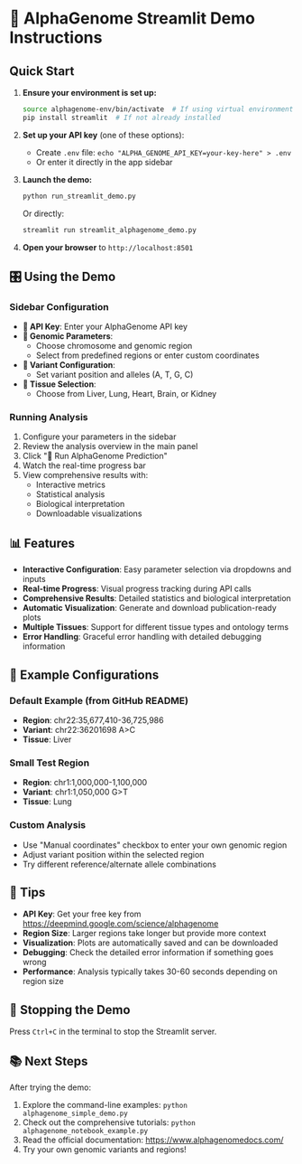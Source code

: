 # 🧬 AlphaGenome Streamlit Demo Instructions

## Quick Start

1. **Ensure your environment is set up:**
   ```bash
   source alphagenome-env/bin/activate  # If using virtual environment
   pip install streamlit  # If not already installed
   ```

2. **Set up your API key** (one of these options):
   - Create `.env` file: `echo "ALPHA_GENOME_API_KEY=your-key-here" > .env`
   - Or enter it directly in the app sidebar

3. **Launch the demo:**
   ```bash
   python run_streamlit_demo.py
   ```
   
   Or directly:
   ```bash
   streamlit run streamlit_alphagenome_demo.py
   ```

4. **Open your browser** to `http://localhost:8501`

## 🎛️ Using the Demo

### Sidebar Configuration
- **🔑 API Key**: Enter your AlphaGenome API key
- **🧬 Genomic Parameters**: 
  - Choose chromosome and genomic region
  - Select from predefined regions or enter custom coordinates
- **🧪 Variant Configuration**:
  - Set variant position and alleles (A, T, G, C)
- **🔬 Tissue Selection**: 
  - Choose from Liver, Lung, Heart, Brain, or Kidney

### Running Analysis
1. Configure your parameters in the sidebar
2. Review the analysis overview in the main panel
3. Click "🔬 Run AlphaGenome Prediction"
4. Watch the real-time progress bar
5. View comprehensive results with:
   - Interactive metrics
   - Statistical analysis
   - Biological interpretation
   - Downloadable visualizations

## 📊 Features

- **Interactive Configuration**: Easy parameter selection via dropdowns and inputs
- **Real-time Progress**: Visual progress tracking during API calls
- **Comprehensive Results**: Detailed statistics and biological interpretation
- **Automatic Visualization**: Generate and download publication-ready plots
- **Multiple Tissues**: Support for different tissue types and ontology terms
- **Error Handling**: Graceful error handling with detailed debugging information

## 🧬 Example Configurations

### Default Example (from GitHub README)
- **Region**: chr22:35,677,410-36,725,986
- **Variant**: chr22:36201698 A>C  
- **Tissue**: Liver

### Small Test Region
- **Region**: chr1:1,000,000-1,100,000
- **Variant**: chr1:1,050,000 G>T
- **Tissue**: Lung

### Custom Analysis
- Use "Manual coordinates" checkbox to enter your own genomic region
- Adjust variant position within the selected region
- Try different reference/alternate allele combinations

## 🚀 Tips

- **API Key**: Get your free key from https://deepmind.google.com/science/alphagenome
- **Region Size**: Larger regions take longer but provide more context
- **Visualization**: Plots are automatically saved and can be downloaded
- **Debugging**: Check the detailed error information if something goes wrong
- **Performance**: Analysis typically takes 30-60 seconds depending on region size

## 🛑 Stopping the Demo

Press `Ctrl+C` in the terminal to stop the Streamlit server.

## 📚 Next Steps

After trying the demo:
1. Explore the command-line examples: `python alphagenome_simple_demo.py`
2. Check out the comprehensive tutorials: `python alphagenome_notebook_example.py`
3. Read the official documentation: https://www.alphagenomedocs.com/
4. Try your own genomic variants and regions! 